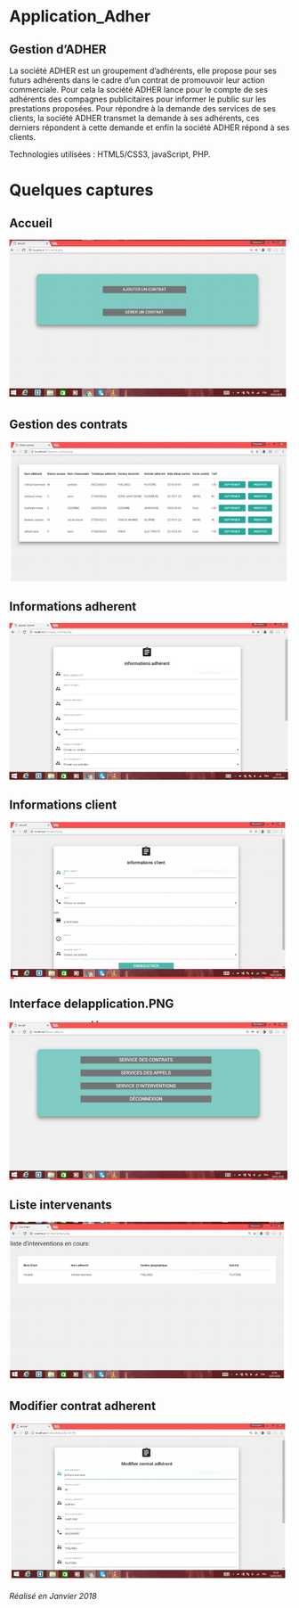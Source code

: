 # Application_Adher

## Gestion d’ADHER
La société ADHER est un groupement d’adhérents, elle propose pour ses
futurs adhérents dans le cadre d’un contrat de promouvoir leur action commerciale.
Pour cela la société ADHER lance pour le compte de ses adhérents des compagnes
publicitaires pour informer le public sur les prestations proposées. Pour répondre à la
demande des services de ses clients, la société ADHER transmet la demande à ses
adhérents, ces derniers répondent à cette demande et enfin la société ADHER répond
à ses clients. 

Technologies utilisées : HTML5/CSS3, javaScript, PHP.

# Quelques captures

## Accueil
![Accueil](Accueil.PNG)
## Gestion des contrats
![gestion_des_contrats](gestion_des_contrats.PNG)
## Informations adherent
![informations_adherent](informations_adherent.PNG)
## Informations client
![informations_client](informations_client.PNG)
## Interface delapplication.PNG
![interface_delapplication](interface_delapplication.PNG)
## Liste intervenants
![liste_intervenants](liste_intervenants.PNG)
## Modifier contrat adherent
![modifier_contrat_adherent](modifier_contrat_adherent.PNG)


_Réalisé en Janvier 2018_
